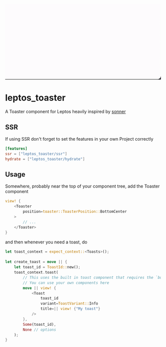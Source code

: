 ![Example](assets/example.gif)

# leptos_toaster

A Toaster component for Leptos heavily inspired by [sonner](https://sonner.emilkowal.ski/)

## SSR
If using SSR don't forget to set the features in your own Project correctly
```toml
[features]
ssr = ["leptos_toaster/ssr"]
hydrate = ["leptos_toaster/hydrate"]

```




## Usage
Somewhere, probably near the top of your component tree, add the Toaster component
```rust
view! {
	<Toaster
	    position=toaster::ToasterPosition::BottomCenter
	>
		// ...
	</Toaster>
}
```
and then whenever you need a toast, do

```rust
let toast_context = expect_context::<Toasts>();

let create_toast = move || {
	let toast_id = ToastId::new();
	toast_context.toast(
		// This uses the built in toast component that requires the `builtin_toast` feature.
		// You can use your own components here
		move || view! {
			<Toast
				toast_id
				variant=ToastVariant::Info
				title=|| view! {"My toast"}
			/>
		},
		Some(toast_id),
		None // options
	);
}
```
